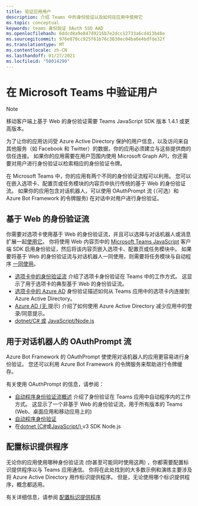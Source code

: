 ```yaml
---
title: 验证应用用户
description: 介绍 Teams 中的身份验证以及如何在应用中使用它
ms.topic: conceptual
keywords: teams 身份验证 OAuth SSO AAD
ms.openlocfilehash: 6ddcd8a9e847d9216b7e2dcc12733a6cd413b48e
ms.sourcegitcommit: 976e870cc925f61b76c3830ec04ba6e4bdfde32f
ms.translationtype: MT
ms.contentlocale: zh-CN
ms.lasthandoff: 01/27/2021
ms.locfileid: "50014290"
---
```

# <a name="authenticating-users-in-microsoft-teams"></a>在 Microsoft Teams 中验证用户

> [!Note]
> 移动客户端上基于 Web 的身份验证需要 Teams JavaScript SDK 版本 1.4.1 或更高版本。

为了让你的应用访问受 Azure Active Directory 保护的用户信息，以及访问来自其他服务（如 Facebook 和 Twitter）的数据，你的应用必须建立与这些提供商的信任连接。 如果你的应用需要在用户范围内使用 Microsoft Graph API，你还需要对用户进行身份验证以检索相应的身份验证令牌。

在 Microsoft Teams 中，你的应用有两个不同的身份验证流程可以利用。 您可以在嵌入选项卡、配置页或任务模块的内容页中[](~/tabs/how-to/create-tab-pages/content-page.md)执行传统的基于 Web 的身份验证流。 如果你的应用包含对话机器人，可以使用 OAuthPrompt 流 (（可选）和 Azure Bot Framework 的令牌服务) 在对话中对用户进行身份验证。

## <a name="web-based-authentication-flow"></a>基于 Web 的身份验证流

你需要对选项卡使用基于 Web 的身份验证流，并且[](~/tabs/what-are-tabs.md)可以选择与对话机器人或消息扩展一起[](~/bots/what-are-bots.md)[使用它](~/messaging-extensions/what-are-messaging-extensions.md)。 你将使用 Web 内容页中的 [Microsoft Teams JavaScript](/javascript/api/overview/msteams-client) 客户端 SDK 启用身份验证，然后将该内容页嵌入选项卡、配置页或任务模块中。 如果要将基于 Web 的身份验证流与对话机器人一同使用，则需要将任务模块与自动程序 [一同使用](~/task-modules-and-cards/task-modules/task-modules-bots.md)。

* [选项卡中的身份验证流](~/tabs/how-to/authentication/auth-flow-tab.md) 介绍了选项卡身份验证在 Teams 中的工作方式。 这显示了用于选项卡的典型基于 Web 的身份验证流。
* [选项卡中的 Azure AD](~/tabs/how-to/authentication/auth-tab-AAD.md) 身份验证描述如何从 Teams 应用中的选项卡内连接到 Azure Active Directory。
* [Azure AD (无 ](~/tabs/how-to/authentication/auth-silent-AAD.md) 提示) 介绍了如何使用 Azure Active Directory 减少应用中的登录/同意提示。
* [dotnet/C# 或](https://github.com/OfficeDev/microsoft-teams-sample-complete-csharp) [JavaScript/Node.js](https://github.com/OfficeDev/microsoft-teams-sample-complete-node)

## <a name="the-oauthprompt-flow-for-conversational-bots"></a>用于对话机器人的 OAuthPrompt 流

Azure Bot Framework 的 OAuthPrompt 使使用对话机器人的应用更容易进行身份验证。 您还可以利用 Azure Bot Framework 的令牌服务来帮助进行令牌缓存。

有关使用 OAuthPrompt 的信息，请参阅：

* [自动程序身份验证流概述](~/bots/how-to/authentication/auth-flow-bot.md) 介绍了身份验证在 Teams 应用中自动程序内的工作方式。 这显示了一个非基于 Web 的身份验证流，用于所有版本的 Teams (Web、桌面应用和移动应用上的) 
* [自动程序身份验证](~/bots/how-to/authentication/add-authentication.md)
* 在[dotnet (C#](https://github.com/microsoft/BotBuilder-Samples/tree/master/samples/csharp_dotnetcore/46.teams-auth)或[JavaScript/) ](https://github.com/microsoft/BotBuilder-Samples/tree/master/samples/javascript_nodejs/46.teams-auth) v3 SDK Node.js

## <a name="configure-your-identity-provider"></a>配置标识提供程序

无论你的应用使用哪种身份验证流 (你甚至可能同时使用这两) ，你都需要配置标识提供程序以与 Teams 应用通信。 你将在此处找到的大多数示例和演练主要涉及将 Azure Active Directory 用作标识提供程序。 但是，无论使用哪个标识提供程序，概念都适用。

有关详细信息，请参阅 [配置标识提供程序](~/concepts/authentication/configure-identity-provider.md)
